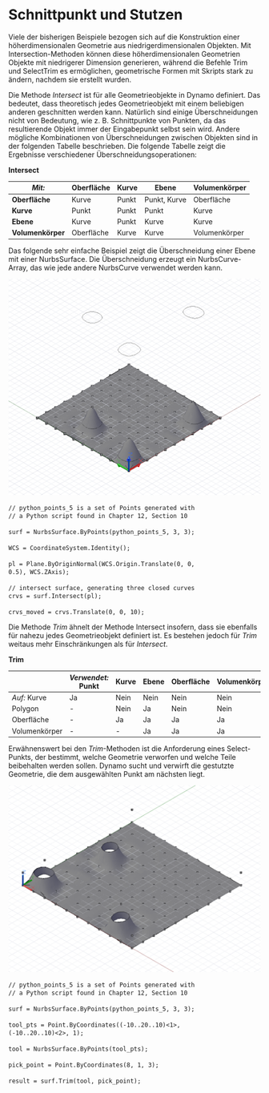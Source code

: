 

# Schnittpunkt und Stutzen

Viele der bisherigen Beispiele bezogen sich auf die Konstruktion einer höherdimensionalen Geometrie aus niedrigerdimensionalen Objekten. Mit Intersection-Methoden können diese höherdimensionalen Geometrien Objekte mit niedrigerer Dimension generieren, während die Befehle Trim und SelectTrim es ermöglichen, geometrische Formen mit Skripts stark zu ändern, nachdem sie erstellt wurden.

Die Methode *Intersect* ist für alle Geometrieobjekte in Dynamo definiert. Das bedeutet, dass theoretisch jedes Geometrieobjekt mit einem beliebigen anderen geschnitten werden kann. Natürlich sind einige Überschneidungen nicht von Bedeutung, wie z. B. Schnittpunkte von Punkten, da das resultierende Objekt immer der Eingabepunkt selbst sein wird. Andere mögliche Kombinationen von Überschneidungen zwischen Objekten sind in der folgenden Tabelle beschrieben. Die folgende Tabelle zeigt die Ergebnisse verschiedener Überschneidungsoperationen:

**Intersect**

|*Mit:*|Oberfläche|Kurve|Ebene|Volumenkörper|
| -- | -- | -- | -- | -- |
|**Oberfläche**|Kurve|Punkt|Punkt, Kurve|Oberfläche|
|**Kurve**|Punkt|Punkt|Punkt|Kurve|
|**Ebene**|Kurve|Punkt|Kurve|Kurve|
|**Volumenkörper**|Oberfläche|Kurve|Kurve|Volumenkörper|

Das folgende sehr einfache Beispiel zeigt die Überschneidung einer Ebene mit einer NurbsSurface. Die Überschneidung erzeugt ein NurbsCurve-Array, das wie jede andere NurbsCurve verwendet werden kann.

![](images/12-8/IntersectionAndTrim_01.png)

```
// python_points_5 is a set of Points generated with
// a Python script found in Chapter 12, Section 10

surf = NurbsSurface.ByPoints(python_points_5, 3, 3);

WCS = CoordinateSystem.Identity();

pl = Plane.ByOriginNormal(WCS.Origin.Translate(0, 0,
0.5), WCS.ZAxis);

// intersect surface, generating three closed curves
crvs = surf.Intersect(pl);

crvs_moved = crvs.Translate(0, 0, 10);
```

Die Methode *Trim* ähnelt der Methode Intersect insofern, dass sie ebenfalls für nahezu jedes Geometrieobjekt definiert ist. Es bestehen jedoch für *Trim* weitaus mehr Einschränkungen als für *Intersect*.

**Trim**


|       |*Verwendet:* Punkt|Kurve|Ebene|Oberfläche|Volumenkörper|
| -- | -- | -- | -- | -- | -- |
|*Auf:* Kurve|Ja|Nein|Nein|Nein|Nein|
|Polygon|-|Nein|Ja|Nein|Nein|
|Oberfläche|-|Ja|Ja|Ja|Ja|
|Volumenkörper|-|-|Ja|Ja|Ja|

Erwähnenswert bei den *Trim*-Methoden ist die Anforderung eines Select-Punkts, der bestimmt, welche Geometrie verworfen und welche Teile beibehalten werden sollen. Dynamo sucht und verwirft die gestutzte Geometrie, die dem ausgewählten Punkt am nächsten liegt.

![](images/12-8/IntersectionAndTrim_02.png)

```
// python_points_5 is a set of Points generated with
// a Python script found in Chapter 12, Section 10

surf = NurbsSurface.ByPoints(python_points_5, 3, 3);

tool_pts = Point.ByCoordinates((-10..20..10)<1>,
(-10..20..10)<2>, 1);

tool = NurbsSurface.ByPoints(tool_pts);

pick_point = Point.ByCoordinates(8, 1, 3);

result = surf.Trim(tool, pick_point);
```

